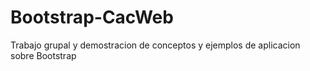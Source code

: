 # Bootstrap-CacWeb
Trabajo grupal y demostracion de conceptos y ejemplos de aplicacion sobre Bootstrap
